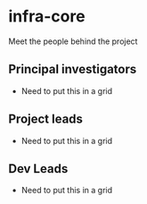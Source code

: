 # infra-core

Meet the people behind the project

## Principal investigators
- Need to put this in a grid

## Project leads
- Need to put this in a grid

## Dev Leads
- Need to put this in a grid